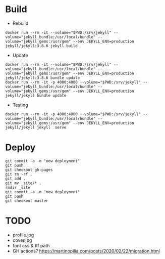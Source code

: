 # Build
+ Rebuild
```
docker run --rm -it --volume="$PWD:/srv/jekyll" --volume="jekyll_bundle:/usr/local/bundle" --volume="jekyll_gems:/usr/gem" --env JEKYLL_ENV=production jekyll/jekyll:3.8.6 jekyll build
```
+ Update
```
docker run --rm -it --volume="$PWD:/srv/jekyll" --volume="jekyll_bundle:/usr/local/bundle" --volume="jekyll_gems:/usr/gem" --env JEKYLL_ENV=production jekyll/jekyll:3.8.6 bundle update
docker run --rm -it -p 4000:4000 --volume="$PWD:/srv/jekyll" --volume="jekyll_bundle:/usr/local/bundle" --volume="jekyll_gems:/usr/gem" --env JEKYLL_ENV=production jekyll/jekyll bundle update

```
+ Testing
```
docker run --rm -it -p 4000:4000 --volume="$PWD:/srv/jekyll" --volume="jekyll_bundle:/usr/local/bundle" --volume="jekyll_gems:/usr/gem" --env JEKYLL_ENV=production jekyll/jekyll jekyll  serve
```

# Deploy
```
git commit -a -m "new deployment"
git push
git checkout gh-pages
git rm -rf .
git add .
git mv _site/* .	
rmdir _site
git commit -a -m "new deployment"
git push
git checkout master
```

# TODO
- profile.jpg
- cover.jpg
- font css & ttf path
- GH actions? https://martinopilia.com/posts/2020/02/22/migration.html
